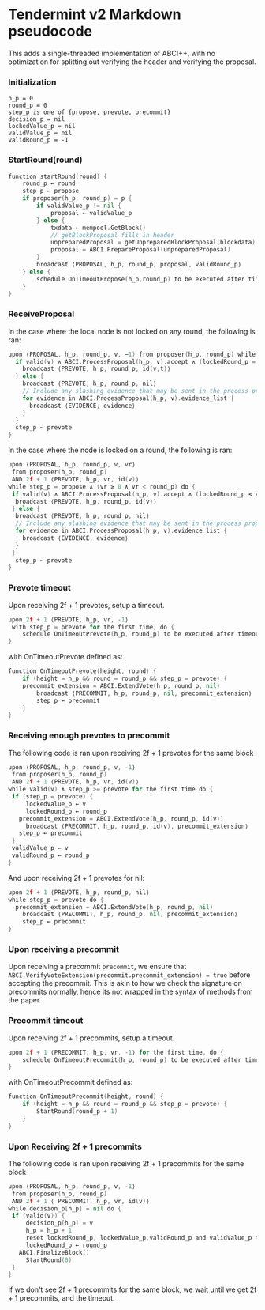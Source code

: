 # Tendermint v2 Markdown pseudocode

This adds a single-threaded implementation of ABCI++,
with no optimization for splitting out verifying the header and verifying the proposal.

### Initialization

```
h_p = 0
round_p = 0
step_p is one of {propose, prevote, precommit}
decision_p = nil
lockedValue_p = nil
validValue_p = nil
validRound_p = -1
```

### StartRound(round)

```go
function startRound(round) {
    round_p ← round
    step_p ← propose
    if proposer(h_p, round_p) = p {
        if validValue_p != nil {
            proposal ← validValue_p
        } else {
            txdata ← mempool.GetBlock()
            // getBlockProposal fills in header
            unpreparedProposal = getUnpreparedBlockProposal(blockdata)
            proposal = ABCI.PrepareProposal(unpreparedProposal)
        }
        broadcast ⟨PROPOSAL, h_p, round_p, proposal, validRound_p⟩
    } else {
        schedule OnTimeoutPropose(h_p,round_p) to be executed after timeoutPropose(round_p)
    }
}
```

### ReceiveProposal

In the case where the local node is not locked on any round, the following is ran:

```go
upon ⟨PROPOSAL, h_p, round_p, v, −1) from proposer(h_p, round_p) while step_p = propose do {
  if valid(v) ∧ ABCI.ProcessProposal(h_p, v).accept ∧ (lockedRound_p = −1 ∨ lockedValue_p = v) {
    broadcast ⟨PREVOTE, h_p, round_p, id(v,t)⟩ 
  } else {
    broadcast ⟨PREVOTE, h_p, round_p, nil⟩ 
    // Include any slashing evidence that may be sent in the process proposal response
    for evidence in ABCI.ProcessProposal(h_p, v).evidence_list {
      broadcast ⟨EVIDENCE, evidence⟩ 
    }
  }
  step_p ← prevote
}
```

In the case where the node is locked on a round, the following is ran:

```go
upon ⟨PROPOSAL, h_p, round_p, v, vr⟩
 from proposer(h_p, round_p)
 AND 2f + 1 ⟨PREVOTE, h_p, vr, id(v)⟩ 
while step_p = propose ∧ (vr ≥ 0 ∧ vr < round_p) do {
 if valid(v) ∧ ABCI.ProcessProposal(h_p, v).accept ∧ (lockedRound_p ≤ vr ∨ lockedValue_p = v) {
  broadcast ⟨PREVOTE, h_p, round_p, id(v)⟩
 } else {
  broadcast ⟨PREVOTE, h_p, round_p, nil⟩
  // Include any slashing evidence that may be sent in the process proposal response
  for evidence in ABCI.ProcessProposal(h_p, v).evidence_list {
    broadcast ⟨EVIDENCE, evidence⟩ 
  }
 }
  step_p ← prevote
}
```

### Prevote timeout

Upon receiving 2f + 1 prevotes, setup a timeout.

```go
upon 2f + 1 ⟨PREVOTE, h_p, vr, -1⟩ 
 with step_p = prevote for the first time, do {
	schedule OnTimeoutPrevote(h_p, round_p) to be executed after timeoutPrevote(round_p)
}
```

with OnTimeoutPrevote defined as:

```go
function OnTimeoutPrevote(height, round) {
	if (height = h_p && round = round_p && step_p = prevote) {
    precommit_extension = ABCI.ExtendVote(h_p, round_p, nil)
		broadcast ⟨PRECOMMIT, h_p, round_p, nil, precommit_extension⟩
		step_p ← precommit
	}
}
```

### Receiving enough prevotes to precommit

The following code is ran upon receiving 2f + 1 prevotes for the same block

```go
upon ⟨PROPOSAL, h_p, round_p, v, -1⟩
 from proposer(h_p, round_p)
 AND 2f + 1 ⟨PREVOTE, h_p, vr, id(v)⟩ 
while valid(v) ∧ step_p >= prevote for the first time do {
 if (step_p = prevote) {
	 lockedValue_p ← v
	 lockedRound_p ← round_p
   precommit_extension = ABCI.ExtendVote(h_p, round_p, id(v))
	 broadcast ⟨PRECOMMIT, h_p, round_p, id(v), precommit_extension⟩
   step_p ← precommit
 }
 validValue_p ← v
 validRound_p ← round_p
}
```

And upon receiving 2f + 1 prevotes for nil:

```go
upon 2f + 1 ⟨PREVOTE, h_p, round_p, nil⟩ 
while step_p = prevote do {
  precommit_extension = ABCI.ExtendVote(h_p, round_p, nil)
	broadcast ⟨PRECOMMIT, h_p, round_p, nil, precommit_extension⟩
	step_p ← precommit
}
```

### Upon receiving a precommit

Upon receiving a precommit `precommit`, we ensure that `ABCI.VerifyVoteExtension(precommit.precommit_extension) = true`
before accepting the precommit. This is akin to how we check the signature on precommits normally, hence its not wrapped
in the syntax of methods from the paper.

### Precommit timeout

Upon receiving 2f + 1 precommits, setup a timeout.

```go
upon 2f + 1 ⟨PRECOMMIT, h_p, vr, -1⟩ for the first time, do {
	schedule OnTimeoutPrecommit(h_p, round_p) to be executed after timeoutPrecommit(round_p)
}
```

with OnTimeoutPrecommit defined as:

```go
function OnTimeoutPrecommit(height, round) {
	if (height = h_p && round = round_p && step_p = prevote) {
		StartRound(round_p + 1)
	}
}
```

### Upon Receiving 2f + 1 precommits

The following code is ran upon receiving 2f + 1 precommits for the same block

```go
upon ⟨PROPOSAL, h_p, round_p, v, -1⟩
 from proposer(h_p, round_p)
 AND 2f + 1 ⟨ PRECOMMIT, h_p, vr, id(v)⟩ 
while decision_p[h_p] = nil do {
 if (valid(v)) {
	 decision_p[h_p] = v
	 h_p = h_p + 1
	 reset lockedRound_p, lockedValue_p,validRound_p and validValue_p to initial values
	 lockedRound_p ← round_p
   ABCI.FinalizeBlock()
	 StartRound(0)
 }
}
```

If we don't see 2f + 1 precommits for the same block, we wait until we get 2f + 1 precommits, and the timeout.